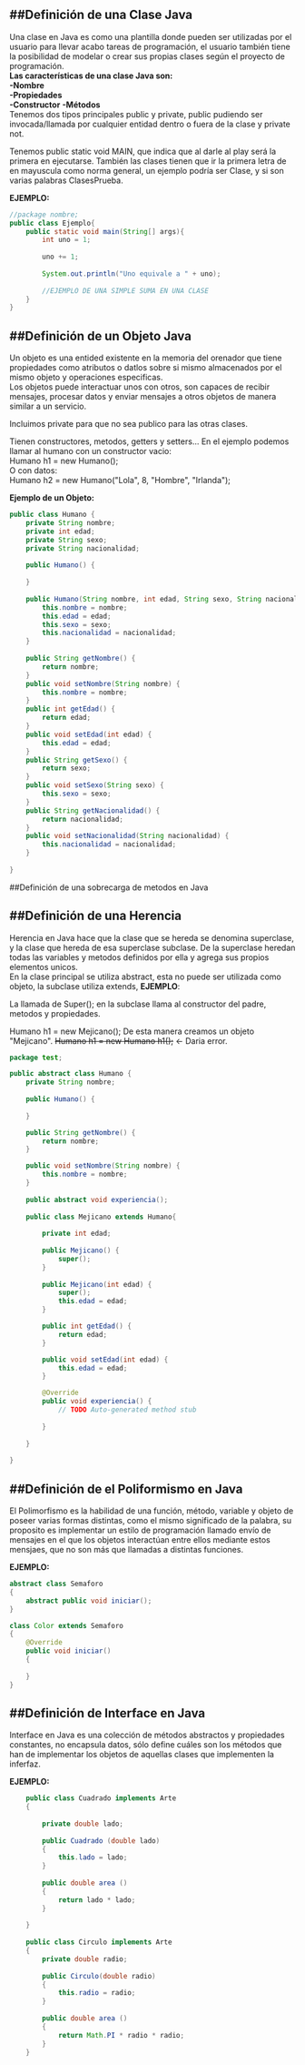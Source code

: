 ##Definición de una Clase Java
--------------

Una clase en Java es como una plantilla donde pueden ser utilizadas por el usuario para llevar acabo tareas de programación, el usuario también tiene la posibilidad de modelar o crear sus propias clases según el proyecto de programación.  
**Las características de una clase Java son:**  
**-Nombre**  
**-Propiedades**   
**-Constructor**
**-Métodos**  
Tenemos dos tipos principales public y private, public pudiendo ser invocada/llamada por cualquier entidad dentro o fuera de la clase y private not.

Tenemos public static void MAIN, que indica que al darle al play será la primera en ejecutarse. También las clases tienen que ir la primera letra de en mayuscula como norma general, un ejemplo podría ser Clase, y si son varias palabras ClasesPrueba.

**EJEMPLO:**  
```java
//package nombre;
public class Ejemplo{
    public static void main(String[] args){
        int uno = 1;
        
        uno += 1;
        
        System.out.println("Uno equivale a " + uno);
        
        //EJEMPLO DE UNA SIMPLE SUMA EN UNA CLASE
    }
}
```  
  
    
##Definición de un Objeto Java
--------------  
Un objeto es una entided existente en la memoria del orenador que tiene propiedades como atributos o datlos sobre si mismo almacenados por el mismo objeto y operaciones especificas.  
Los objetos puede interactuar unos con otros, son capaces de recibir mensajes, procesar datos y enviar mensajes a otros objetos de manera similar a un servicio.  

Incluimos private para que no sea publico para las otras clases.

Tienen constructores, metodos, getters y setters...  En el ejemplo podemos llamar al humano con un constructor vacio:  
Humano h1 = new Humano();  
O con datos:  
Humano h2 = new Humano("Lola", 8, "Hombre", "Irlanda");
  
**Ejemplo de un Objeto:**  
```java
public class Humano {
	private String nombre;
	private int edad;
	private String sexo;
	private String nacionalidad;
	
	public Humano() {
		
	}
	
	public Humano(String nombre, int edad, String sexo, String nacionalidad) {
		this.nombre = nombre;
		this.edad = edad;
		this.sexo = sexo;
		this.nacionalidad = nacionalidad;
	}
	
	public String getNombre() {
		return nombre;
	}
	public void setNombre(String nombre) {
		this.nombre = nombre;
	}
	public int getEdad() {
		return edad;
	}
	public void setEdad(int edad) {
		this.edad = edad;
	}
	public String getSexo() {
		return sexo;
	}
	public void setSexo(String sexo) {
		this.sexo = sexo;
	}
	public String getNacionalidad() {
		return nacionalidad;
	}
	public void setNacionalidad(String nacionalidad) {
		this.nacionalidad = nacionalidad;
	}
	
}

```  

##Definición de una sobrecarga de metodos en Java  

##Definición de una Herencia  
--------------  
Herencia en Java hace que la clase que se hereda se denomina superclase, y la clase que hereda de esa superclase subclase.
De la superclase heredan todas las variables y metodos definidos por ella y agrega sus propios elementos unicos.  
En la clase principal se utiliza abstract, esta no puede ser utilizada como objeto, la subclase utiliza extends, **EJEMPLO**:  

La llamada de Super(); en la subclase llama al constructor del padre, metodos y propiedades.

Humano h1 = new Mejicano(); De esta manera creamos un objeto "Mejicano". ~~Humano h1 = new Humano h1();~~ <- Daria error.
  
```java
package test;

public abstract class Humano {
	private String nombre;
	
	public Humano() {
		
	}

	public String getNombre() {
		return nombre;
	}

	public void setNombre(String nombre) {
		this.nombre = nombre;
	}
	
	public abstract void experiencia();
	
	public class Mejicano extends Humano{
		
		private int edad;
		
		public Mejicano() {
			super();
		}
		
		public Mejicano(int edad) {
			super();
			this.edad = edad;
		}

		public int getEdad() {
			return edad;
		}

		public void setEdad(int edad) {
			this.edad = edad;
		}

		@Override
		public void experiencia() {
			// TODO Auto-generated method stub
			
		}
		
	}
	
}
```
##Definición de el Poliformismo en Java
--------------  
El Polimorfismo es la habilidad de una función, método, variable y objeto de poseer varias formas distintas, como el mismo significado de la palabra, su proposito es implementar un estilo de programación llamado envío de mensajes en el que los objetos interactúan entre ellos mediante estos mensjaes, que no son más que llamadas a distintas funciones.  
  
**EJEMPLO:**  
```java
abstract class Semaforo
{
	abstract public void iniciar();
}

class Color extends Semaforo
{
	@Override
	public void iniciar()
	{
	
	}
}
```

##Definición de Interface en Java
--------------  
Interface en Java es una colección de métodos abstractos y propiedades constantes, no encapsula datos, sólo define cuáles son los métodos que han de implementar los objetos de aquellas clases que implementen la inferfaz.  
  
**EJEMPLO:**  
```java
	public class Cuadrado implements Arte
	{
	
		private double lado;
		
		public Cuadrado (double lado)
		{
			this.lado = lado;
		}
		
		public double area ()
		{
			return lado * lado;
		}
		
	}
	
	public class Circulo implements Arte 
	{
		private double radio;
		
		public Circulo(double radio)
		{
			this.radio = radio;
		}
		
		public double area () 
		{
			return Math.PI * radio * radio;
		}
	}
```
